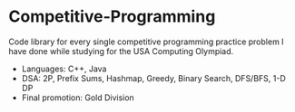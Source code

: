 # Competitive-Programming
Code library for every single competitive programming practice problem I have done while studying for the USA Computing Olympiad.

- Languages: C++, Java
- DSA: 2P, Prefix Sums, Hashmap, Greedy, Binary Search, DFS/BFS, 1-D DP
- Final promotion: Gold Division
